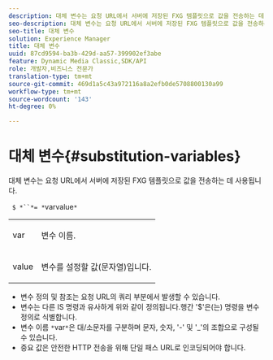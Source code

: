 ```yaml
---
description: 대체 변수는 요청 URL에서 서버에 저장된 FXG 템플릿으로 값을 전송하는 데 사용됩니다.
seo-description: 대체 변수는 요청 URL에서 서버에 저장된 FXG 템플릿으로 값을 전송하는 데 사용됩니다.
seo-title: 대체 변수
solution: Experience Manager
title: 대체 변수
uuid: 87cd9594-ba3b-429d-aa57-399902ef3abe
feature: Dynamic Media Classic,SDK/API
role: 개발자,비즈니스 전문가
translation-type: tm+mt
source-git-commit: 469d1a5c43a972116a8a2efb0de5708800130a99
workflow-type: tm+mt
source-wordcount: '143'
ht-degree: 0%

---
```



# 대체 변수{#substitution-variables}

대체 변수는 요청 URL에서 서버에 저장된 FXG 템플릿으로 값을 전송하는 데 사용됩니다.

` $ *``*= *`varvalue`*`

<table id="simpletable_76B381800C0D411F87CD551FC30B0579"> 
 <tr class="strow"> 
  <td class="stentry"> <p> <span class="codeph"> <span class="varname"> var  </span> </span> </p> </td> 
  <td class="stentry"> <p>변수 이름. </p> </td> 
 </tr> 
 <tr class="strow"> 
  <td class="stentry"> <p> <span class="codeph"> <span class="varname"> value  </span> </span> </p> </td> 
  <td class="stentry"> <p>변수를 설정할 값(문자열)입니다. </p> </td> 
 </tr> 
</table>

* 변수 정의 및 참조는 요청 URL의 쿼리 부분에서 발생할 수 있습니다.
* 변수는 다른 IS 명령과 유사하게 위와 같이 정의됩니다.행간 &#39;$&#39;은(는) 명령을 변수 정의로 식별합니다.
* 변수 이름 `*`var`*`은 대/소문자를 구분하며 문자, 숫자, &#39;-&#39; 및 &#39;_&#39;의 조합으로 구성될 수 있습니다.
* 중요 값은 안전한 HTTP 전송을 위해 단일 패스 URL로 인코딩되어야 합니다.

